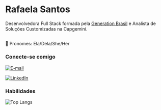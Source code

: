 
# Rafaela Santos

Desenvolvedora Full Stack formada pela [Generation Brasil](https://brazil.generation.org/) e Analista de Soluções Customizadas na Capgemini. 

##
🌈 Pronomes: Ela/Dela/She/Her

### Conecte-se comigo
[![E-mail](https://img.shields.io/badge/-Email-000?style=for-the-badge&logo=microsoft-outlook&logoColor=E94D5F)](mailto:santos.rafaela2991@gmail.com)

[![LinkedIn](https://img.shields.io/badge/-LinkedIn-000?style=for-the-badge&logo=linkedin&logoColor=30A3DC)](https://www.linkedin.com/in/rafaela-psantos/)
 
### Habilidades

![Top Langs](https://github-readme-stats-git-masterrstaa-rickstaa.vercel.app/api/top-langs/?username=RafaelaSantos92&bg_color=000&border_color=30A3DC&title_color=E94D5F&text_color=FFF)

